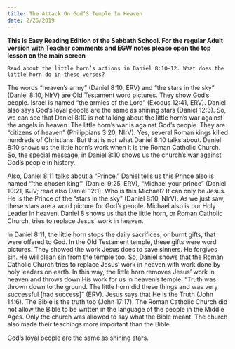 ```yaml
---
title: The Attack On God’S Temple In Heaven 
date: 2/25/2019
---
```


 **This is Easy Reading Edition of the Sabbath School. For the regular Adult version with Teacher comments and EGW notes please open the top lesson on the main screen** 

`Read about the little horn’s actions in Daniel 8:10–12. What does the little horn do in these verses?`

The words “heaven’s army” (Daniel 8:10, ERV) and “the stars in the sky” (Daniel 8:10, NIrV) are Old Testament word pictures. They show God’s people. Israel is named “the armies of the Lord” (Exodus 12:41, ERV). Daniel also says God’s loyal people are the same as shining stars (Daniel 12:3). So, we can see that Daniel 8:10 is not talking about the little horn’s war against the angels in heaven. The little horn’s war is against God’s people. They are “citizens of heaven” (Philippians 3:20, NIrV). Yes, several Roman kings killed hundreds of Christians. But that is not what Daniel 8:10 talks about. Daniel 8:10 shows us the little horn’s work when it is the Roman Catholic Church. So, the special message, in Daniel 8:10 shows us the church’s war against God’s people in history.

Also, Daniel 8:11 talks about a “Prince.” Daniel tells us this Prince also is named “‘the chosen king’” (Daniel 9:25, ERV), “Michael your prince” (Daniel 10:21, KJV; read also Daniel 12:1). Who is this Michael? It can only be Jesus. He is the Prince of the “stars in the sky” (Daniel 8:10, NIrV). As we just saw, these stars are a word picture for God’s people. Michael also is our Holy Leader in heaven. Daniel 8 shows us that the little horn, or Roman Catholic Church, tries to replace Jesus’ work in heaven.

In Daniel 8:11, the little horn stops the daily sacrifices, or burnt gifts, that were offered to God. In the Old Testament temple, these gifts were word pictures. They showed the work Jesus does to save sinners. He forgives sin. He will clean sin from the temple too. So, Daniel shows that the Roman Catholic Church tries to replace Jesus’ work in heaven with work done by holy leaders on earth. In this way, the little horn removes Jesus’ work in heaven and throws down His work for us in heaven’s temple. “Truth was thrown down to the ground. The little horn did these things and was very successful [had success]” (ERV). Jesus says that He is the Truth (John 14:6). The Bible is the truth too (John 17:17). The Roman Catholic Church did not allow the Bible to be written in the language of the people in the Middle Ages. Only the church was allowed to say what the Bible meant. The church also made their teachings more important than the Bible.

God’s loyal people are the same as shining stars.
